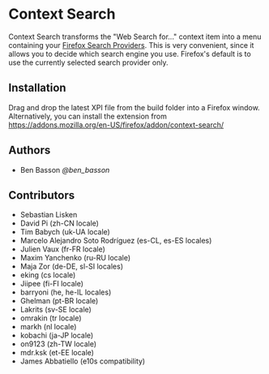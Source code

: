 Context Search
==============
Context Search transforms the "Web Search for..." context item into a menu containing your [Firefox Search Providers](https://addons.mozilla.org/en-US/firefox/search-tools/). This is very convenient, since it allows you to decide which search engine you use. Firefox's default is to use the currently selected search provider only. 

Installation
------------
Drag and drop the latest XPI file from the build folder into a Firefox window. Alternatively, you can install the extension from https://addons.mozilla.org/en-US/firefox/addon/context-search/

Authors
-------
 - Ben Basson *@ben_basson*
 
Contributors
------------
 - Sebastian Lisken
 - David Pi (zh-CN locale)
 - Tim Babych (uk-UA locale)
 - Marcelo Alejandro Soto Rodríguez (es-CL, es-ES locales)
 - Julien Vaux (fr-FR locale)
 - Maxim Yanchenko (ru-RU locale)
 - Maja Zor (de-DE, sl-SI locales)
 - eking (cs locale)
 - Jiipee (fi-FI locale)
 - barryoni (he, he-IL locales) 
 - Ghelman (pt-BR locale)
 - Lakrits (sv-SE locale)
 - omrakin (tr locale)
 - markh (nl locale)
 - kobachi (ja-JP locale)
 - on9123 (zh-TW locale)
 - mdr.ksk (et-EE locale)
 - James Abbatiello (e10s compatibility)